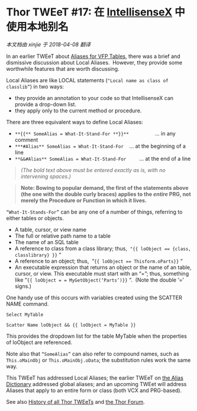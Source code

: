 ﻿Thor TWEeT #17: 在 <a href="https://github.com/VFPX/IntelliSenseX" target="_blank">IntellisenseX</a> 中使用本地别名
===
_本文档由 xinjie 于 2018-04-08 翻译_

In an earlier TWEeT about [Aliases for VFP Tables](Tweet_15.md), there was a brief and dismissive discussion about Local Aliases.  However, they provide some worthwhile features that are worth discussing.

Local Aliases are like LOCAL statements (`"Local name as class of classlib”`) in two ways:

*   they provide an annotation to your code so that IntellisenseX can provide a drop-down list.
*   they apply only to the current method or procedure.

There are three equivalent ways to define Local Aliases:

*   `**{{** SomeAlias = What-It-Stand-For **}}**`                  … in any comment
*   `***#Alias** SomeAlias = What-It-Stand-For`    … at the beginning of a line
*   `**&&#Alias** SomeAlias = What-It-Stand-For`         … at the end of a line

> _(The bold text above must be entered exactly as is, with no intervening spaces.)_

> **Note: Bowing to popular demand, the first of the statements above (the one with the double curly braces) applies to the *entire* PRG, not merely the Procedure or Function in which it lives.**

`“What-It-Stands-For”` can be any one of a number of things, referring to either tables or objects.

*   A table, cursor, or view name
*   The full or relative path name to a table
*   The name of an SQL table
*   A reference to class from a class library; thus,  `"{{ loObject == {class, classlibrary} }}` “
*   A reference to an object; thus,  “`{{ loObject == Thisform.oParts}}` “
*   An executable expression that returns an object or the name of an table, cursor, or view. This executable must start with an “=”; thus, something like “`{{ loObject = = MyGetObject(‘Parts’)}}` “.  (Note the double ‘=’ signs.)

One handy use of this occurs with variables created using the SCATTER NAME command. 

```foxpro
Select MyTable

Scatter Name loObject && {{ loObject = MyTable }}
```

This provides the dropdown list for the table MyTable when the properties of loObject are referenced.

Note also that `“SomeAlias”` can also refer to compound names, such as `This.oMainObj` or `This.oMainObj.oData`; the substitution rules work the same way.

This TWEeT has addressed Local Aliases; the earlier TWEeT on [the Alias Dictionary](Tweet_15.md) addressed global aliases; and an upcoming TWEet will address Aliases that apply to an entire form or class (both VCX and PRG-based).

See also [History of all Thor TWEeTs](../TWEeTs.md) and [the Thor Forum](https://groups.google.com/forum/?fromgroups#!forum/FoxProThor).

